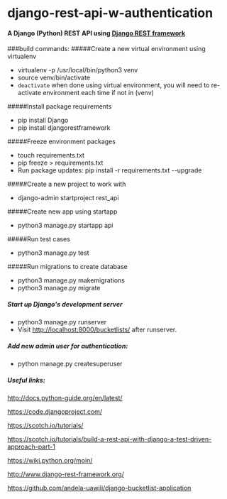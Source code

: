 # django-rest-api-w-authentication
#### A Django (Python) REST API using [Django REST framework](http://www.django-rest-framework.org/)

###build commands:
#####Create a new virtual environment using virtualenv
- virtualenv -p /usr/local/bin/python3 venv
- source venv/bin/activate
- `deactivate` when done using virtual environment, you will need to re-activate environment each time if not in (venv)

#####Install package requirements
- pip install Django
- pip install djangorestframework

#####Freeze environment packages
- touch requirements.txt
- pip freeze > requirements.txt
- Run package updates: pip install -r requirements.txt --upgrade

#####Create a new project to work with
- django-admin startproject rest_api

#####Create new app using startapp
- python3 manage.py startapp api

#####Run test cases
- python3 manage.py test

#####Run migrations to create database
- python3 manage.py makemigrations
- python3 manage.py migrate

##### Start up Django's development server
- python3 manage.py runserver
- Visit [http://localhost:8000/bucketlists/](http://localhost:8000/bucketlists/) after runserver.

##### Add new admin user for authentication:
- python manage.py createsuperuser

##### Useful links:
http://docs.python-guide.org/en/latest/

https://code.djangoproject.com/

https://scotch.io/tutorials/

https://scotch.io/tutorials/build-a-rest-api-with-django-a-test-driven-approach-part-1

https://wiki.python.org/moin/

http://www.django-rest-framework.org/

https://github.com/andela-uawili/django-bucketlist-application
